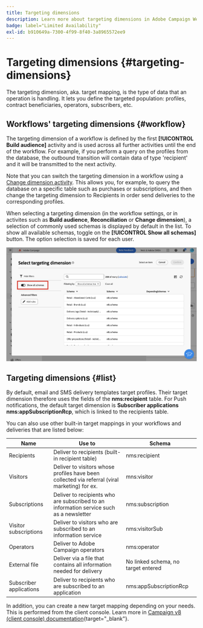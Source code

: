```yaml
---
title: Targeting dimensions
description: Learn more about targeting dimensions in Adobe Campaign Web
badge: label="Limited Availability"
exl-id: b910649a-7300-4f99-8f40-3a8965572ee9
---
```

# Targeting dimensions {#targeting-dimensions}

The targeting dimension, aka. target mapping, is the type of data that an operation is handling. It lets you define the targeted population: profiles, contract beneficiaries, operators, subscribers, etc.

## Workflows' targeting dimensions {#workflow}

The targeting dimension of a workflow is defined by the first **[!UICONTROL Build audience]** activity and is used across all further activities until the end of the workflow. For example, if you perform a query on the profiles from the database, the outbound transition will contain data of type 'recipient' and it will be transmitted to the next activity.

Note that you can switch the targeting dimension in a workflow using a [Change dimension activity](../workflows/activities/change-dimension.md). This allows you, for example, to query the database on a specific table such as purchases or subscriptions, and then change the targeting dimension to Recipients in order send deliveries to the corresponding profiles.

When selecting a targeting dimension (in the workflow settings, or in activites such as **Build audience**, **Reconciliation** or **Change dimension**), a selection of commonly used schemas is displayed by default in the list. To show all available schemas, toggle on the **[!UICONTROL Show all schemas]** button. The option selection is saved for each user.

![](assets/targeting-dimension-show-all.png)

## Targeting dimensions {#list}

By default, email and SMS delivery templates target profiles. Their target dimension therefore uses the fields of the **nms:recipient** table. For Push notifications, the default target dimension is **Subscriber applications nms:appSubscriptionRcp**, which is linked to the recipients table.

You can also use other built-in target mappings in your workflows and deliveries that are listed below: 

|  Name  | Use to | Schema  |
|---|---|---|
|  Recipients  | Deliver to recipients (built-in recipient table)  | nms:recipient  |
|  Visitors  | Deliver to visitors whose profiles have been collected via referral (viral marketing) for ex.  | mns:visitor  |
|  Subscriptions  | Deliver to recipients who are subscribed to an information service such as a newsletter | nms:subscription  |
|  Visitor subscriptions  | Deliver to visitors who are subscribed to an information service  | nms:visitorSub  |
|  Operators  | Deliver to Adobe Campaign operators  | nms:operator  |
|  External file  | Deliver via a file that contains all information needed for delivery  | No linked schema, no target entered  |
|  Subscriber applications  | Deliver to recipients who are subscribed to an application | nms:appSubscriptionRcp  |

In addition, you can create a new target mapping depending on your needs. This is performed from the client console. Learn more in [Campaign v8 (client console) documentation](https://experienceleague.adobe.com/docs/campaign/campaign-v8/audience/add-profiles/target-mappings.html#new-mapping){target="_blank"}.
